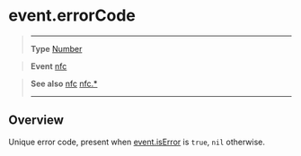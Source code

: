 # event.errorCode

> --------------------- ------------------------------------------------------------------------------------------
> __Type__              [Number](https://docs.coronalabs.com/api/type/Number.html)

> __Event__             [nfc](/plugin/nfc/event/nfc/index.md)

> __See also__          [nfc](/plugin/nfc/event/nfc/index.md)
>						[nfc.*](/plugin/nfc/index.md)
> --------------------- ------------------------------------------------------------------------------------------

## Overview

Unique error code, present when [event.isError](/plugin/nfc/event/nfc/isError.md) is `true`, `nil` otherwise.